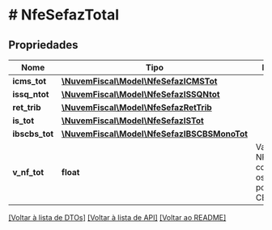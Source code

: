 # # NfeSefazTotal

## Propriedades

Nome | Tipo | Descrição | Comentários
------------ | ------------- | ------------- | -------------
**icms_tot** | [**\NuvemFiscal\Model\NfeSefazICMSTot**](NfeSefazICMSTot.md) |  |
**issq_ntot** | [**\NuvemFiscal\Model\NfeSefazISSQNtot**](NfeSefazISSQNtot.md) |  | [optional]
**ret_trib** | [**\NuvemFiscal\Model\NfeSefazRetTrib**](NfeSefazRetTrib.md) |  | [optional]
**is_tot** | [**\NuvemFiscal\Model\NfeSefazISTot**](NfeSefazISTot.md) |  | [optional]
**ibscbs_tot** | [**\NuvemFiscal\Model\NfeSefazIBSCBSMonoTot**](NfeSefazIBSCBSMonoTot.md) |  | [optional]
**v_nf_tot** | **float** | Valor Total da NF considerando os impostos por fora IBS, CBS e IS. | [optional]

[[Voltar à lista de DTOs]](../../README.md#models) [[Voltar à lista de API]](../../README.md#endpoints) [[Voltar ao README]](../../README.md)
